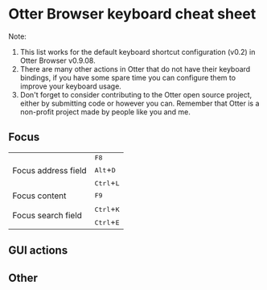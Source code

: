 # Otter Browser keyboard cheat sheet

Note:

1. This list works for the default keyboard shortcut configuration (v0.2) in Otter Browser v0.9.08.
2. There are many other actions in Otter that do not have their keyboard bindings, if you have some spare time you can configure them to improve your keyboard usage.
3. Don't forget to consider contributing to the Otter open source project, either by submitting code or however you can. Remember that Otter is a non-profit project made by people like you and me.

## Focus

<table>
<tr>
<td rowspan="3">Focus address field</td>
<td><kbd>F8</kdb>
</tr>
<tr>
<td><kbd>Alt</kbd>+<kbd>D</kbd></td>
</tr>
<tr>
<td><kbd>Ctrl</kbd>+<kbd>L</kbd></td>
</tr>
<tr>
<td>Focus content</td>
<td><kbd>F9</kbd></td>
</tr>
<tr>
<td rowspan="2">Focus search field</td>
<td><kbd>Ctrl</kbd>+<kbd>K</kbd></td>
</tr>
<tr>
<td><kbd>Ctrl</kbd>+<kbd>E</kbd></td>
</tr>
</table>

## GUI actions

## Other
